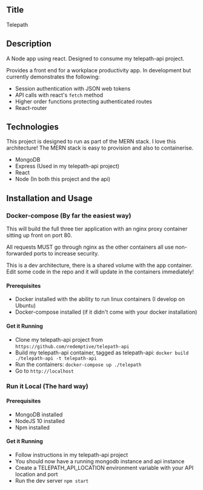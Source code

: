 ## Title

Telepath

## Description

A Node app using react. Designed to consume my telepath-api project.

Provides a front end for a workplace productivity app. In development but currently demonstrates the following:

- Session authentication with JSON web tokens
- API calls with react's `fetch` method
- Higher order functions protecting authenticated routes
- React-router

## Technologies

This project is designed to run as part of the MERN stack. I love this architecture! The MERN stack is easy to provision and also to containerise.

- MongoDB
- Express (Used in my telepath-api project)
- React
- Node (In both this project and the api)

## Installation and Usage

### Docker-compose (By far the easiest way)

This will build the full three tier application with an nginx proxy container sitting up front on port 80.

All requests MUST go through nginx as the other containers all use non-forwarded ports to increase security.

This is a dev architecture, there is a shared volume with the app container. Edit some code in the repo and it will update in the containers immediately!

#### Prerequisites
- Docker installed with the ability to run linux containers (I develop on Ubuntu)
- Docker-compose installed (if it didn't come with your docker installation)

#### Get it Running
- Clone my telepath-api project from `https://github.com/redemptive/telepath-api`
- Build my telepath-api container, tagged as telepath-api: `docker build ./telepath-api -t telepath-api`
- Run the containers: `docker-compose up ./telepath`
- Go to `http://localhost`

### Run it Local (The hard way)

#### Prerequisites
- MongoDB installed
- NodeJS 10 installed
- Npm installed

#### Get it Running
- Follow instructions in my telepath-api project
- You should now have a running mongodb instance and api instance
- Create a TELEPATH_API_LOCATION environment variable with your API location and port
- Run the dev server `npm start`